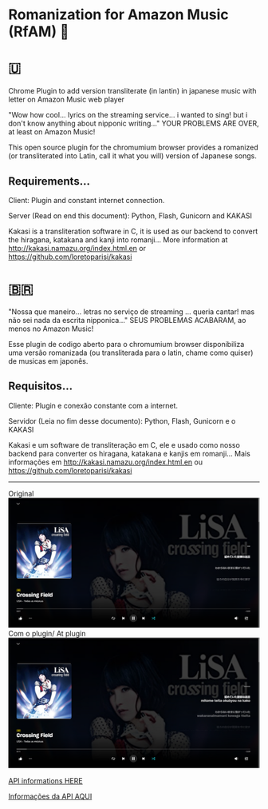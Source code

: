 # Romanization for Amazon Music (RfAM) 🎵
# 🇺

Chrome Plugin to add version transliterate (in lantin) in japanese music with letter on Amazon Music web player

"Wow how cool... lyrics on the streaming service... i wanted to sing! but i don't know anything about nipponic writing..." YOUR PROBLEMS ARE OVER, at least on Amazon Music!

This open source plugin for the chromumium browser provides a romanized (or transliterated into Latin, call it what you will) version of Japanese songs.

Requirements... 
----------------------------------
Client:
Plugin and constant internet connection.

Server (Read on end this document):
Python, Flash, Gunicorn and KAKASI

Kakasi is a transliteration software in C, it is used as our backend to convert the hiragana, katakana and kanji into romanji... More information at http://kakasi.namazu.org/index.html.en or https://github.com/loretoparisi/kakasi

# 🇧🇷
"Nossa que maneiro... letras no serviço de streaming ... queria cantar! mas não sei nada da escrita nipponica..." SEUS PROBLEMAS ACABARAM, ao menos no Amazon Music!

Esse plugin de codigo aberto para o chromumium browser disponibiliza uma versão romanizada (ou transliterada para o latin, chame como quiser) de musicas em japonês.

Requisitos... 
----------------------------------
Cliente:
Plugin e conexão constante com a internet.

Servidor (Leia no fim desse documento):
Python, Flash, Gunicorn e o KAKASI

Kakasi e um software de transliteração em C, ele e usado como nosso backend para converter os hiragana, katakana e kanjis em romanji... Mais informações em http://kakasi.namazu.org/index.html.en ou https://github.com/loretoparisi/kakasi


----------------------------------
Original
![Não Romanizado/Non Romanized](https://github.com/Ruaneri-Portela/Romanization-For-Amazon-Music/blob/main/github/non-romanized.png?raw=true)
Com o plugin/ At plugin
![Romanizado/Romanized](https://github.com/Ruaneri-Portela/Romanization-For-Amazon-Music/blob/main/github/romanized.png?raw=true)

[API informations HERE](https://github.com/Ruaneri-Portela/KakasiAPI-Docker)

[Informações da API AQUI](https://github.com/Ruaneri-Portela/KakasiAPI-Docker)
